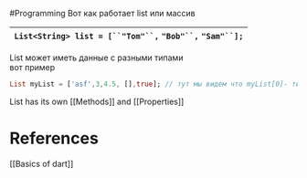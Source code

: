 #Programming 
Вот как работает list или массив

|`List<String> list = [``"Tom"``,` `"Bob"``,` `"Sam"``];`|
|---|

List может иметь данные с разными типами  
вот пример

```dart
List myList = ['asf',3,4.5, [],true]; // тут мы видем что myList[0]- типа String, а остальные int
```

List has its own [[Methods]] and [[Properties]]

# References

[[Basics of dart]]
